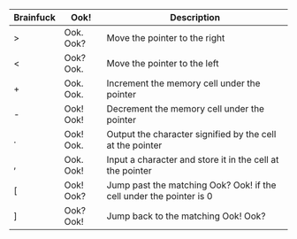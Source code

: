 | **Brainfuck**	  |  **Ook!**	|     **Description** |
|-----------------|-------------|---------------------|
|    >	          |  Ook. Ook?	|   Move the pointer to the right   |
|   <	          | Ook? Ook.	|   Move the pointer to the left    |
|   +	          | Ook. Ook.	|   Increment the memory cell under the pointer |
|   -	          | Ook! Ook!	|   Decrement the memory cell under the pointer |
|   .	          | Ook! Ook.	|   Output the character signified by the cell at the pointer   |
|   ,	          | Ook. Ook!	|   Input a character and store it in the cell at the pointer   |
|   [	          | Ook! Ook?	|   Jump past the matching Ook? Ook! if the cell under the pointer is 0 |
|   ]	          |  Ook? Ook!	|   Jump back to the matching Ook! Ook? |